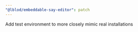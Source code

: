 ```yaml
---
"@lblod/embeddable-say-editor": patch
---
```


Add test environment to more closely mimic real installations
